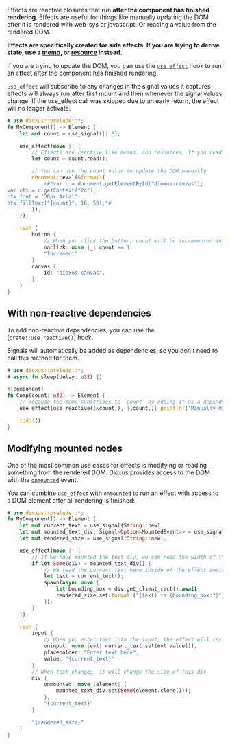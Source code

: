 Effects are reactive closures that run **after the component has finished rendering**. Effects are useful for things like manually updating the DOM after it is rendered with web-sys or javascript. Or reading a value from the rendered DOM.

**Effects are specifically created for side effects. If you are trying to derive state, use a [memo](#derived-state), or [resource](#derived-async-state) instead.**

If you are trying to update the DOM, you can use the [`use_effect`](https://docs.rs/dioxus/latest/dioxus/prelude/fn.use_effect.html) hook to run an effect after the component has finished rendering.

`use_effect` will subscribe to any changes in the signal values it captures effects will always run after first mount and then whenever the signal values change. If the use_effect call was skipped due to an early return, the effect will no longer activate.

```rust
# use dioxus::prelude::*;
fn MyComponent() -> Element {
    let mut count = use_signal(|| 0);

    use_effect(move || {
        // Effects are reactive like memos, and resources. If you read a value inside the effect, the effect will rerun when that value changes
        let count = count.read();

        // You can use the count value to update the DOM manually
        document::eval(&format!(
            r#"var c = document.getElementById("dioxus-canvas");
var ctx = c.getContext("2d");
ctx.font = "30px Arial";
ctx.fillText("{count}", 10, 50);"#
        ));
    });

    rsx! {
        button {
            // When you click the button, count will be incremented and the effect will rerun
            onclick: move |_| count += 1,
            "Increment"
        }
        canvas {
            id: "dioxus-canvas",
        }
    }
}
```

## With non-reactive dependencies

To add non-reactive dependencies, you can use the [`crate::use_reactive()`] hook.

Signals will automatically be added as dependencies, so you don't need to call this method for them.

```rust
# use dioxus::prelude::*;
# async fn sleep(delay: u32) {}

#[component]
fn Comp(count: u32) -> Element {
    // Because the memo subscribes to `count` by adding it as a dependency, the memo will rerun every time `count` changes.
    use_effect(use_reactive((&count,), |(count,)| println!("Manually manipulate the dom") ));

    todo!()
}
```

## Modifying mounted nodes

One of the most common use cases for effects is modifying or reading something from the rendered DOM. Dioxus provides access to the DOM with the [`onmounted`](https://docs.rs/dioxus/latest/dioxus/events/fn.onmounted.html) event.

You can combine `use_effect` with `onmounted` to run an effect with access to a DOM element after all rendering is finished:

```rust
# use dioxus::prelude::*;
fn MyComponent() -> Element {
    let mut current_text = use_signal(String::new);
    let mut mounted_text_div: Signal<Option<MountedEvent>> = use_signal(|| None);
    let mut rendered_size = use_signal(String::new);

    use_effect(move || {
        // If we have mounted the text div, we can read the width of the div
        if let Some(div) = mounted_text_div() {
            // We read the current text here inside of the effect instead of the spawn so the effect subscribes to the signal
            let text = current_text();
            spawn(async move {
                let bounding_box = div.get_client_rect().await;
                rendered_size.set(format!("{text} is {bounding_box:?}"));
            });
        }
    });

    rsx! {
        input {
            // When you enter text into the input, the effect will rerun because it subscribes to the current_text signal
            oninput: move |evt| current_text.set(evt.value()),
            placeholder: "Enter text here",
            value: "{current_text}"
        }
        // When text changes, it will change the size of this div
        div {
            onmounted: move |element| {
                mounted_text_div.set(Some(element.clone()));
            },
            "{current_text}"
        }

        "{rendered_size}"
    }
}
```
